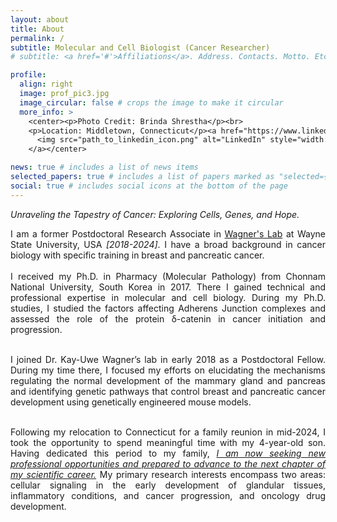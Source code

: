 ```yaml
---
layout: about
title: About
permalink: /
subtitle: Molecular and Cell Biologist (Cancer Researcher)
# subtitle: <a href='#'>Affiliations</a>. Address. Contacts. Motto. Etc.

profile:
  align: right
  image: prof_pic3.jpg
  image_circular: false # crops the image to make it circular
  more_info: >
    <center><p>Photo Credit: Brinda Shrestha</p><br>
    <p>Location: Middletown, Connecticut</p><a href="https://www.linkedin.com/in/your-profile-link" target="_blank">
      <img src="path_to_linkedin_icon.png" alt="LinkedIn" style="width: 30px; height: 30px;"/>
    </a></center>

news: true # includes a list of news items
selected_papers: true # includes a list of papers marked as "selected={true}"
social: true # includes social icons at the bottom of the page
---
```


*Unraveling the Tapestry of Cancer: Exploring Cells, Genes, and Hope.*

<div style="text-align: justify"> I am a former Postdoctoral Research Associate in <a href="http://www.wagnerlab.net">Wagner's Lab</a> at Wayne State University, USA <i>[2018-2024]</i>. I have a broad background in cancer biology with specific training in breast and pancreatic cancer.<br><br>I received my Ph.D. in Pharmacy (Molecular Pathology) from Chonnam National University, South Korea in 2017. There I gained technical and professional expertise in molecular and cell biology. During my Ph.D. studies, I studied the factors affecting Adherens Junction complexes and assessed the role of the protein δ-catenin in cancer initiation and progression.<br><br>

I joined Dr. Kay-Uwe Wagner’s lab in early 2018 as a Postdoctoral Fellow. During my time there, I focused my efforts on elucidating the mechanisms regulating the normal development of the mammary gland and pancreas and identifying genetic pathways that control breast and pancreatic cancer development using genetically engineered mouse models. <br><br>

Following my relocation to Connecticut for a family reunion in mid-2024, I took the opportunity to spend meaningful time with my 4-year-old son. Having dedicated this period to my family, <i><u>I am now seeking new professional opportunities and prepared to advance to the next chapter of my scientific career.</u></i> My primary research interests encompass two areas: cellular signaling in the early development of glandular tissues, inflammatory conditions, and cancer progression, and oncology drug development.
</div><br>
